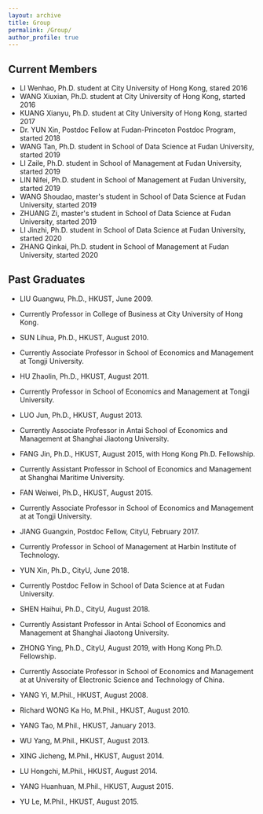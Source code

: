 ```yaml
---
layout: archive
title: Group
permalink: /Group/
author_profile: true
---
```


## Current Members

* LI Wenhao, Ph.D. student at City University of Hong Kong, stared 2016
* WANG Xiuxian, Ph.D. student at City University of Hong Kong, started 2016
* KUANG Xianyu, Ph.D. student at City University of Hong Kong, started 2017
* Dr. YUN Xin, Postdoc Fellow at Fudan-Princeton Postdoc Program, started 2018
* WANG Tan, Ph.D. student in School of Data Science at Fudan University, started 2019
* LI Zaile, Ph.D. student in School of Management at Fudan University, started 2019
* LIN Nifei, Ph.D. student in School of Management at Fudan University, started 2019
* WANG Shoudao, master's student in School of Data Science at Fudan University, started 2019
* ZHUANG Zi, master's student in School of Data Science at Fudan University, started 2019
* LI Jinzhi, Ph.D. student in School of Data Science at Fudan University, started 2020
* ZHANG Qinkai, Ph.D. student in School of Management at Fudan University, started 2020

## Past Graduates
* LIU Guangwu, Ph.D., HKUST, June 2009.
* Currently Professor in College of Business at City University of Hong Kong.
* SUN Lihua, Ph.D., HKUST, August 2010.
* Currently Associate Professor in School of Economics and Management at Tongji University.
* HU Zhaolin, Ph.D., HKUST, August 2011.
* Currently Professor in School of Economics and Management at Tongji University.
* LUO Jun, Ph.D., HKUST, August 2013.
* Currently Associate Professor in Antai School of Economics and Management at Shanghai Jiaotong University.
* FANG Jin, Ph.D., HKUST, August 2015, with Hong Kong Ph.D. Fellowship.
* Currently Assistant Professor in School of Economics and Management at Shanghai Maritime University.
* FAN Weiwei, Ph.D., HKUST, August 2015.
* Currently Associate Professor in School of Economics and Management at at Tongji University.
* JIANG Guangxin, Postdoc Fellow, CityU, February 2017.
* Currently Professor in School of Management at Harbin Institute of Technology.
* YUN Xin, Ph.D., CityU, June 2018.
* Currently Postdoc Fellow in School of Data Science at at Fudan University.
* SHEN Haihui, Ph.D., CityU, August 2018.
* Currently Assistant Professor in Antai School of Economics and Management at Shanghai Jiaotong University.
* ZHONG Ying, Ph.D., CityU, August 2019, with Hong Kong Ph.D. Fellowship.
* Currently Associate Professor in School of Economics and Management at at University of Electronic Science and Technology of China.
  
  
* YANG Yi, M.Phil., HKUST, August 2008.
* Richard WONG Ka Ho, M.Phil., HKUST, August 2010.
* YANG Tao, M.Phil., HKUST, January 2013.
* WU Yang, M.Phil., HKUST, August 2013.
* XING Jicheng, M.Phil., HKUST, August 2014.
* LU Hongchi, M.Phil., HKUST, August 2014.
* YANG Huanhuan, M.Phil., HKUST, August 2015.
* YU Le, M.Phil., HKUST, August 2015.

